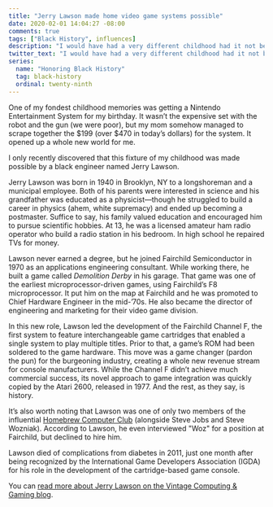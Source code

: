 ```yaml
---
title: "Jerry Lawson made home video game systems possible"
date: 2020-02-01 14:04:27 -08:00
comments: true
tags: ["Black History", influences]
description: "I would have had a very different childhood had it not been for Jerry Lawson’s invention of the video game cartridge."
twitter_text: "I would have had a very different childhood had it not been for Jerry Lawson’s invention of the video game cartridge."
series:
  name: "Honoring Black History"
  tag: black-history
  ordinal: twenty-ninth
---
```


One of my fondest childhood memories was getting a Nintendo Entertainment System for my birthday. It wasn’t the expensive set with the robot and the gun (we were poor), but my mom somehow managed to scrape together the $199 (over $470 in today’s dollars) for the system. It opened up a whole new world for me.

I only recently discovered that this fixture of my childhood was made possible by a black engineer named Jerry Lawson.

<!-- more -->

Jerry Lawson was born in 1940 in Brooklyn, NY to a longshoreman and a municipal employee. Both of his parents were interested in science and his grandfather was educated as a physicist—though he struggled to build a career in physics (ahem, white supremacy) and ended up becoming a postmaster. Suffice to say, his family valued education and encouraged him to pursue scientific hobbies. At 13, he was a licensed amateur ham radio operator who build a radio station in his bedroom. In high school he repaired TVs for money.

Lawson never earned a degree, but he joined Fairchild Semiconductor in 1970 as an applications engineering consultant. While working there, he built a game called <cite>Demolition Derby</cite> in his garage. That game was one of the earliest microprocessor-driven games, using Fairchild’s F8 microprocessor. It put him on the map at Fairchild and he was promoted to Chief Hardware Engineer in the mid-’70s. He also became the director of engineering and marketing for their video game division.

In this new role, Lawson led the development of the Fairchild Channel F, the first system to feature interchangeable game cartridges that enabled a single system to play multiple titles. Prior to that, a game’s ROM had been soldered to the game hardware. This move was a game changer (pardon the pun) for the burgeoning industry, creating a whole new revenue stream for console manufacturers. While the Channel F didn’t achieve much commercial success, its novel approach to game integration was quickly copied by the Atari 2600, released in 1977. And the rest, as they say, is history.

It’s also worth noting that Lawson was one of only two members of the influential [Homebrew Computer Club](https://wikipedia.org/wiki/Homebrew_Computer_Club) (alongside Steve Jobs and Steve Wozniak). According to Lawson, he even interviewed "Woz" for a position at Fairchild, but declined to hire him.

Lawson died of complications from diabetes in 2011, just one month after being recognized by the International Game Developers Association (IGDA) for his role in the development of the cartridge-based game console.

You can [read more about Jerry Lawson on the Vintage Computing & Gaming blog](http://www.vintagecomputing.com/index.php/archives/545).

